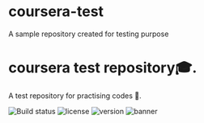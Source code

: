 # coursera-test
A sample repository created for testing purpose
 
# coursera test repository🎓.
A test repository for practising codes 🌟.

![Build
status](http://img.shields.io/badge/build-passing-brightgreen)
![license](http://img.shields.io/badge/license=MUJ-blue)
![version](http://img,shield.io/badge/version-1.0-orange)
![banner]("C:\Users\HP\Pictures\bannercoursera.png")
